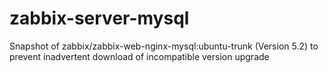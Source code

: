 # zabbix-server-mysql
Snapshot of zabbix/zabbix-web-nginx-mysql:ubuntu-trunk (Version 5.2) to prevent inadvertent download of incompatible version upgrade
